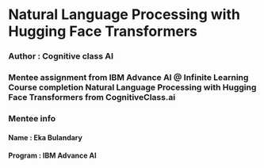 # Natural Language Processing with Hugging Face Transformers
### Author : Cognitive class AI
### Mentee assignment from IBM Advance AI @ Infinite Learning Course completion Natural Language Processing with Hugging Face Transformers from CognitiveClass.ai
### Mentee info
#### Name : Eka Bulandary
#### Program : IBM Advance AI

